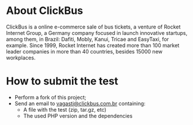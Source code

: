 About ClickBus
================
ClickBus is a online e-commerce sale of bus tickets, a venture of Rocket Internet Group, a Germany company focused in launch innovative startups, among them, in Brazil: Dafiti, Mobly, Kanui, Tricae and EasyTaxi, for example.
Since 1999, Rocket Internet has created more than 100 market leader companies in more than 40 countries, besides 15000 new workplaces.

How to submit the test
======================

* Perform a fork of this project;
* Send an email to vagasti@clickbus.com.br containing:
  * A file with the test (zip, tar.gz, etc)
  * The used PHP version and the dependencies


